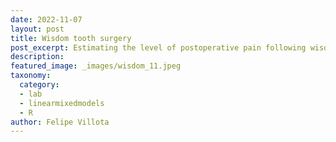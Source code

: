 ```yaml
---
date: 2022-11-07
layout: post
title: Wisdom tooth surgery
post_excerpt: Estimating the level of postoperative pain following wisdom tooth surgery using fixed-effect predictors, considering the clustering of treatment hospitals.
description: 
featured_image: _images/wisdom_11.jpeg
taxonomy:
  category: 
  - lab
  - linearmixedmodels
  - R
author: Felipe Villota
---
```


